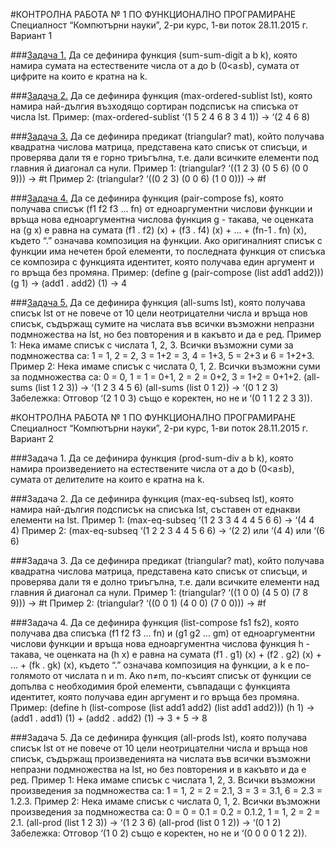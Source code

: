 #КОНТРОЛНА РАБОТА № 1 ПО ФУНКЦИОНАЛНО ПРОГРАМИРАНЕ
Специалност “Компютърни науки”, 2-ри курс, 1-ви поток
28.11.2015 г.
Вариант 1

###[Задача 1.](prep1-v1-1zad.rkt)​
Да се дефинира функция (sum-sum-digit a b k), която намира сумата на естествените
числа от a до b (0<a≤b), сумата от цифрите на които е кратна на k.

###[Задача 2.](prep1-v1-2zad.rkt)​
​Да се дефинира функция (max-ordered-sublist lst), която намира най-дългия възходящо
сортиран подсписък на списъка от числа lst.
Пример: (max-ordered-sublist ‘(1 5 2 4 6 8 3 4 1)) → ‘(2 4 6 8)

###[Задача 3.](prep1-v1-3zad.rkt)​
Да се дефинира предикат (triangular? mat), който получава квадратна числова матрица,
представена като списък от списъци, и проверява дали тя е горно триъгълна, т.е. дали всичките
елементи под главния й диагонал са нули.
Пример 1: (triangular? ‘((1 2 3) (0 5 6) (0 0 9))) → #t
Пример 2: (triangular? ‘((0 2 3) (0 0 6) (1 0 0))) → #f

###[Задача 4.](prep1-v1-4zad.rkt)​
​Да се дефинира функция (pair-compose fs), която получава списък
(f1 f2 f3 ... fn) от едноаргументни числови функции и връща нова едноаргументна числова
функция g - такава, че оценката на (g x) е равна на сумата
(f1 . f2) (x) + (f3 . f4) (x) + ... + (fn-1 . fn) (x), където “.” означава композиция на функции.
Ако оригиналният списък с функции има нечетен брой елементи, то последната функция от
списъка се композира с функцията идентитет, която получава един аргумент и го връща без
промяна.
Пример:
(define g (pair-compose (list add1 add2)))
(g 1) → (add1 . add2) (1) → 4

###[Задача 5.](prep1-v1-5zad.rkt)​
Да се дефинира функция (all-sums lst), която получава списък lst от не повече от 10
цели неотрицателни числа и връща нов списък, съдържащ сумите на числата във всички
възможни непразни подмножества на lst, но без повторения и в какъвто и да е ред.
Пример 1: Нека имаме списък с числата 1, 2, 3. Всички възможни суми за подмножества са: 1 = 1,
2 = 2, 3 = 1+2 = 3, 4 = 1+3, 5 = 2+3 и 6 = 1+2+3.
Пример 2: Нека имаме списък с числата 0, 1, 2. Всички възможни суми за подмножества са: 0 = 0,
1 = 1 = 0+1, 2 = 2 = 0+2, 3 = 1+2 = 0+1+2.
(all-sums (list 1 2 3)) → ‘(1 2 3 4 5 6)
(all-sums (list 0 1 2)) → ‘(0 1 2 3)
Забележка: Отговор ‘(2 1 0 3) също е коректен, но не и ‘(0 1 1 2 2 3 3)).

#КОНТРОЛНА РАБОТА № 1 ПО ФУНКЦИОНАЛНО ПРОГРАМИРАНЕ
Специалност “Компютърни науки”, 2-ри курс, 1-ви поток
28.11.2015 г.
Вариант 2

###Задача 1.​
Да се дефинира функция (prod-sum-div a b k), която намира произведението на
естествените числа от a до b (0<a≤b), сумата от делителите на които е кратна на k.

###Задача 2.
​Да се дефинира функция (max-eq-subseq lst), която намира най-дългия подсписък на
списъка lst, съставен от еднакви елементи на lst.
Пример 1: (max-eq-subseq ‘(1 2 3 3 4 4 4 5 6 6) → ‘(4 4 4)
Пример 2: (max-eq-subseq ‘(1 2 2 3 4 4 5 6 6) → ‘(2 2) или ‘(4 4) или ‘(6 6)

###Задача 3.
​Да се дефинира предикат (triangular? mat), който получава квадратна числова матрица,
представена като списък от списъци, и проверява дали тя е долно триъгълна, т.е. дали всичките
елементи над главния й диагонал са нули.
Пример 1: (triangular? ‘((1 0 0) (4 5 0) (7 8 9))) → #t
Пример 2: (triangular? ‘((0 0 1) (4 0 0) (7 0 0))) → #f

###Задача 4.​
Да се дефинира функция (list-compose fs1 fs2), която получава два списъка
(f1 f2 f3 ... fn) и (g1 g2 … gm) от едноаргументни числови функции и връща нова едноаргументна
числова функция h - такава, че оценката на (h x) е равна на сумата
(f1 . g1) (x) + (f2 . g2) (x) + ... + (fk . gk) (x), където “.” означава композиция на функции, а k е
по-голямото от числата n и m. Ако n≠m, по-късият списък от функции се допълва с необходимия
брой елементи, съвпадащи с функцията идентитет, която получава един аргумент и го връща
без промяна.
Пример:
(define h (list-compose (list add1 add2) (list add1 add2)))
(h 1) → (add1 . add1) (1) + (add2 . add2) (1) → 3 + 5 → 8

###Задача 5.
​Да се дефинира функция (all-prods lst), която получава списък lst от не повече от 10
цели неотрицателни числа и връща нов списък, съдържащ произведенията на числата във всички
възможни непразни подмножества на lst, но без повторения и в какъвто и да е ред.
Пример 1: Нека имаме списък с числата 1, 2, 3. Всички възможни произведения за подмножества
са: 1 = 1, 2 = 2 = 2.1, 3 = 3 = 3.1, 6 = 2.3 = 1.2.3.
Пример 2: Нека имаме списък с числата 0, 1, 2. Всички възможни произведения за подмножества
са: 0 = 0 = 0.1 = 0.2 = 0.1.2, 1 = 1, 2 = 2 = 2.1.
(all-prod (list 1 2 3)) → ‘(1 2 3 6)
(all-prod (list 0 1 2)) → ‘(0 1 2)
Забележка: Отговор ‘(1 0 2) също е коректен, но не и ‘(0 0 0 0 1 2 2)).
